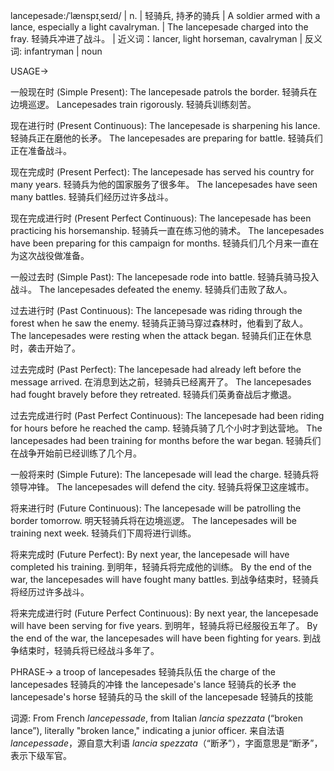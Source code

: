 lancepesade:/ˈlænspɪˌseɪd/ | n. |  轻骑兵,  持矛的骑兵 | A soldier armed with a lance, especially a light cavalryman. |  The lancepesade charged into the fray. 轻骑兵冲进了战斗。 | 近义词：lancer, light horseman, cavalryman | 反义词: infantryman | noun


USAGE->

一般现在时 (Simple Present):
The lancepesade patrols the border.  轻骑兵在边境巡逻。
Lancepesades train rigorously. 轻骑兵训练刻苦。

现在进行时 (Present Continuous):
The lancepesade is sharpening his lance. 轻骑兵正在磨他的长矛。
The lancepesades are preparing for battle. 轻骑兵们正在准备战斗。

现在完成时 (Present Perfect):
The lancepesade has served his country for many years.  轻骑兵为他的国家服务了很多年。
The lancepesades have seen many battles.  轻骑兵们经历过许多战斗。

现在完成进行时 (Present Perfect Continuous):
The lancepesade has been practicing his horsemanship.  轻骑兵一直在练习他的骑术。
The lancepesades have been preparing for this campaign for months.  轻骑兵们几个月来一直在为这次战役做准备。

一般过去时 (Simple Past):
The lancepesade rode into battle.  轻骑兵骑马投入战斗。
The lancepesades defeated the enemy.  轻骑兵们击败了敌人。

过去进行时 (Past Continuous):
The lancepesade was riding through the forest when he saw the enemy. 轻骑兵正骑马穿过森林时，他看到了敌人。
The lancepesades were resting when the attack began.  轻骑兵们正在休息时，袭击开始了。

过去完成时 (Past Perfect):
The lancepesade had already left before the message arrived.  在消息到达之前，轻骑兵已经离开了。
The lancepesades had fought bravely before they retreated. 轻骑兵们英勇奋战后才撤退。

过去完成进行时 (Past Perfect Continuous):
The lancepesade had been riding for hours before he reached the camp.  轻骑兵骑了几个小时才到达营地。
The lancepesades had been training for months before the war began. 轻骑兵们在战争开始前已经训练了几个月。

一般将来时 (Simple Future):
The lancepesade will lead the charge. 轻骑兵将领导冲锋。
The lancepesades will defend the city. 轻骑兵将保卫这座城市。

将来进行时 (Future Continuous):
The lancepesade will be patrolling the border tomorrow. 明天轻骑兵将在边境巡逻。
The lancepesades will be training next week. 轻骑兵们下周将进行训练。

将来完成时 (Future Perfect):
By next year, the lancepesade will have completed his training.  到明年，轻骑兵将完成他的训练。
By the end of the war, the lancepesades will have fought many battles. 到战争结束时，轻骑兵将经历过许多战斗。

将来完成进行时 (Future Perfect Continuous):
By next year, the lancepesade will have been serving for five years. 到明年，轻骑兵将已经服役五年了。
By the end of the war, the lancepesades will have been fighting for years. 到战争结束时，轻骑兵将已经战斗多年了。



PHRASE->
a troop of lancepesades 轻骑兵队伍
the charge of the lancepesades 轻骑兵的冲锋
the lancepesade's lance 轻骑兵的长矛
the lancepesade's horse 轻骑兵的马
the skill of the lancepesade 轻骑兵的技能


词源: From French *lancepessade*, from Italian *lancia spezzata* (“broken lance”), literally "broken lance," indicating a junior officer.  来自法语 *lancepessade*，源自意大利语 *lancia spezzata*（“断矛”），字面意思是“断矛”，表示下级军官。

